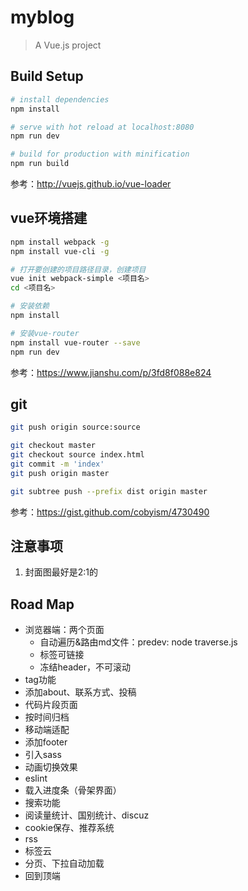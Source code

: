 # myblog

> A Vue.js project

## Build Setup

``` bash
# install dependencies
npm install

# serve with hot reload at localhost:8080
npm run dev

# build for production with minification
npm run build
```

参考：http://vuejs.github.io/vue-loader

## vue环境搭建
``` bash
npm install webpack -g
npm install vue-cli -g

# 打开要创建的项目路径目录，创建项目
vue init webpack-simple <项目名>
cd <项目名>

# 安装依赖
npm install

# 安装vue-router 
npm install vue-router --save
npm run dev
```

参考：https://www.jianshu.com/p/3fd8f088e824

## git
```sh
git push origin source:source

git checkout master
git checkout source index.html
git commit -m 'index'
git push origin master

git subtree push --prefix dist origin master
```

参考：https://gist.github.com/cobyism/4730490

## 注意事项
1. 封面图最好是2:1的

## Road Map
- 浏览器端：两个页面
  - 自动遍历&路由md文件：predev: node traverse.js
  - 标签可链接
  - 冻结header，不可滚动
- tag功能
- 添加about、联系方式、投稿
- 代码片段页面
- 按时间归档
- 移动端适配
- 添加footer
- 引入sass
- 动画切换效果
- eslint
- 载入进度条（骨架界面）
- 搜索功能
- 阅读量统计、国别统计、discuz
- cookie保存、推荐系统
- rss
- 标签云
- 分页、下拉自动加载
- 回到顶端
